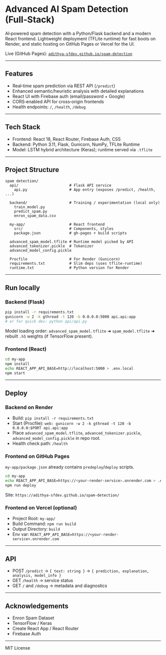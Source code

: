 # Advanced AI Spam Detection (Full‑Stack)

AI‑powered spam detection with a Python/Flask backend and a modern React frontend. Lightweight deployment (TFLite runtime) for fast boots on Render, and static hosting on GitHub Pages or Vercel for the UI.

Live (GitHub Pages): [`adithya-sfdev.github.io/spam-detection`](https://adithya-sfdev.github.io/spam-detection/)

---

## Features
- Real‑time spam prediction via REST API (`/predict`)
- Enhanced semantic/heuristic analysis with detailed explanations
- React UI with Firebase auth (email/password + Google)
- CORS‑enabled API for cross‑origin frontends
- Health endpoints: `/`, `/health`, `/debug`

---

## Tech Stack
- Frontend: React 18, React Router, Firebase Auth, CSS
- Backend: Python 3.11, Flask, Gunicorn, NumPy, TFLite Runtime
- Model: LSTM hybrid architecture (Keras); runtime served via `.tflite`

---

## Project Structure
```
spam detection/
  api/                       # Flask API service
    api.py                   # App entry (exposes /predict, /health, ...)

  backend/                   # Training / experimentation (local only)
    train_model.py
    predict_spam.py
    enron_spam_data.csv

  my-app/                    # React frontend
    src/                     # Components, styles
    package.json             # gh‑pages + build scripts

  advanced_spam_model.tflite # Runtime model picked by API
  advanced_tokenizer.pickle  # Tokenizer
  advanced_model_config.pickle

  Procfile                   # For Render (Gunicorn)
  requirements.txt           # Slim deps (uses tflite-runtime)
  runtime.txt                # Python version for Render
```

---

## Run locally

### Backend (Flask)
```bash
pip install -r requirements.txt
gunicorn -w 2 -k gthread -t 120 -b 0.0.0.0:5000 api.api:app
# or for quick dev: python api/api.py
```
Model loading order: `advanced_spam_model.tflite` ➜ `spam_model.tflite` ➜ rebuilt `.h5` weights (if TensorFlow present).

### Frontend (React)
```bash
cd my-app
npm install
echo REACT_APP_API_BASE=http://localhost:5000 > .env.local
npm start
```

---

## Deploy

### Backend on Render
- Build: `pip install -r requirements.txt`
- Start (Procfile): `web: gunicorn -w 2 -k gthread -t 120 -b 0.0.0.0:$PORT api.api:app`
- Place `advanced_spam_model.tflite`, `advanced_tokenizer.pickle`, `advanced_model_config.pickle` in repo root.
- Health check path: `/health`

### Frontend on GitHub Pages
`my-app/package.json` already contains `predeploy`/`deploy` scripts.
```bash
cd my-app
echo REACT_APP_API_BASE=https://<your-render-service>.onrender.com > .env.production
npm run deploy
```
Site: `https://adithya-sfdev.github.io/spam-detection/`

### Frontend on Vercel (optional)
- Project Root: `my-app/`
- Build Command: `npm run build`
- Output Directory: `build`
- Env var: `REACT_APP_API_BASE=https://<your-render-service>.onrender.com`

---

## API
- POST `/predict` → `{ text: string }` → `{ prediction, explanation, analysis, model_info }`
- GET `/health` → service status
- GET `/` and `/debug` → metadata and diagnostics

---

## Acknowledgements
- Enron Spam Dataset
- TensorFlow / Keras
- Create React App / React Router
- Firebase Auth

---

MIT License
